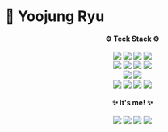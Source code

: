 # 🌷 Yoojung Ryu 

<div align="center">
  <strong>⚙️ Teck Stack ⚙️</strong>
  <br/>
  <br/>
  <img src="https://img.shields.io/badge/JavaScript-F7DF1E?style=plastic&logo=javascript&logoColor=FFFFFF"/>
  <img src="https://img.shields.io/badge/TypeScript-3178C6?style=plastic&logo=typescript&logoColor=FFFFFF"/>
  <img src="https://img.shields.io/badge/HTML5-E34F26?style=plastic&logo=html5&logoColor=FFFFFF"/>
  <img src="https://img.shields.io/badge/CSS3-1572B6?style=plastic&logo=css3&logoColor=FFFFFF"/>
  <br/>
  <img src="https://img.shields.io/badge/React-61DAFB?style=plastic&logo=React&logoColor=FFFFFF"/>
  <img src="https://img.shields.io/badge/Next.js-000000?style=plastic&logo=nextdotjs&logoColor=FFFFFF"/>
  <img src="https://img.shields.io/badge/Redux-764ABC?style=plastic&logo=redux&logoColor=FFFFFF"/>
  <img src="https://img.shields.io/badge/jQuery-0769AD?style=plastic&logo=jQuery&logoColor=FFFFFF"/>
  <br/>
  <img src="https://img.shields.io/badge/styled components-DB7093?style=plastic&logo=styled-components&logoColor=FFFFFF"/>
  <img src="https://img.shields.io/badge/Firebase-FFCA28?style=plastic&logo=firebase&logoColor=FFFFFF"/>
  <br/>
  <img src="https://img.shields.io/badge/Git-F05032?style=plastic&logo=git&logoColor=FFFFFF"/>
  <img src="https://img.shields.io/badge/GitBook-BBDDE5?style=plastic&logo=gitbook&logoColor=FFFFFF"/>
  <img src="https://img.shields.io/badge/GitLab-FC6D26?style=plastic&logo=gitlab&logoColor=FFFFFF"/>
  <img src="https://img.shields.io/badge/Figma-F24E1E?style=plastic&logo=figma&logoColor=FFFFFF"/>
  <br/>
  <br/>
  <strong>✨ It's me! ✨</strong>
  <br/>
  <br/>
  <a href="https://velog.io/@u-ryu-00" target="_blank"><img src="https://img.shields.io/badge/Velog-20C997?style=plastic&logo=velog&logoColor=FFFFFF"/></a>
  <a href="https://www.linkedin.com/in/u-ryu" target="_blank"><img src="https://img.shields.io/badge/LinkedIn-0A66C2?style=plastic&logo=LinkedIn&logoColor=FFFFFF"/></a>
  <a href="https://wakatime.com/@u_ryu_" target="_blank"><img src="https://img.shields.io/badge/WakaTime-000000?style=plastic&logo=WakaTime&logoColor=FFFFFF"/></a>
  <a href="https://www.instagram.com/u._.ryu__/" target="_blank"><img src="https://img.shields.io/badge/Instagram-E4405F?style=plastic&logo=Instagram&logoColor=FFFFFF"/></a>
</div>

